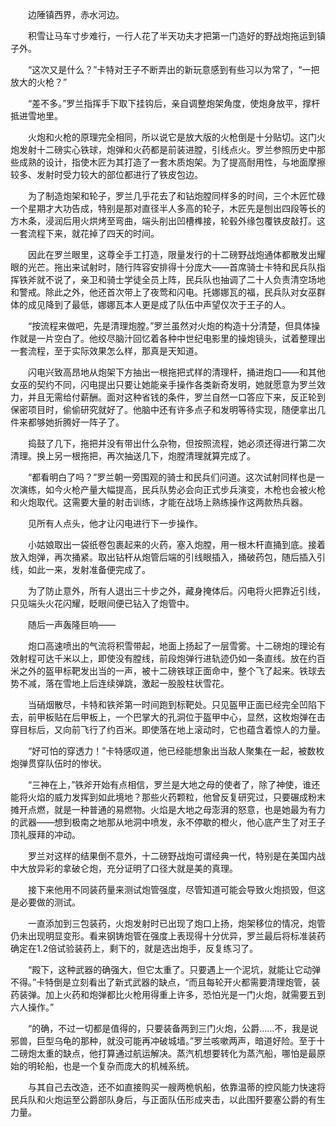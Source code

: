 　　边陲镇西界，赤水河边。

　　积雪让马车寸步难行，一行人花了半天功夫才把第一门造好的野战炮拖运到镇子外。

　　“这次又是什么？”卡特对王子不断弄出的新玩意感到有些习以为常了，“一把放大的火枪？”

　　“差不多。”罗兰指挥手下取下挂钩后，亲自调整炮架角度，使炮身放平，撑杆抵进雪地里。

　　火炮和火枪的原理完全相同，所以说它是放大版的火枪倒是十分贴切。这门火炮发射十二磅实心铁球，炮弹和火药都是前装进膛，引线点火。罗兰参照历史中那些成熟的设计，指使木匠为其打造了一套木质炮架。为了提高耐用性，与地面摩擦较多、发射时受力较大的部位都进行了铁皮包边。

　　为了制造炮架和轮子，罗兰几乎花去了和钻炮膛同样多的时间，三个木匠忙碌一个星期才大功告成，特别是那对直径半人多高的轮子，木匠先是刨出四段等长的方木条，浸润后用火烘烤至弯曲，端头削出凹槽榫接，轮毂外缘包覆铁皮敲打。这一套流程下来，就花掉了四天的时间。

　　因此在罗兰眼里，这尊全手工打造，限量发行的十二磅野战炮通体都散发出耀眼的光芒。拖出来试射时，随行阵容安排得十分庞大——首席骑士卡特和民兵队指挥铁斧就不说了，亲卫和骑士学徒全员上阵，民兵队也抽调了二十人负责清空场地和警戒。除此之外，他还首次带上了夜莺和闪电。托娜娜瓦的福，民兵队对女巫群体的成见降到了最低，娜娜瓦本人更是成了队伍中声望仅次于王子的人。

　　“按流程来做吧，先是清理炮膛。”罗兰虽然对火炮的构造十分清楚，但具体操作就是一片空白了。他绞尽脑汁回忆着各种中世纪电影里的操炮镜头，试着整理出一套流程，至于实际效果怎么样，那真是天知道。

　　闪电兴致高昂地从炮架下方抽出一根拖把式样的清理杆，捅进炮口——和其他女巫的契约不同，闪电提出只要让她能亲手操作各类新奇发明，她就愿意为罗兰效力，并且无需给付薪酬。面对这种省钱的条件，罗兰自然一口答应下来，反正轮到保密项目时，偷偷研究就好了。他脑中还有许多点子和发明等待实现，随便拿出几件来都够她折腾好一阵子了。

　　捣鼓了几下，拖把并没有带出什么杂物，但按照流程，她必须还得进行第二次清理。换上另一根拖把，再次抽送几下，炮膛清理就算完成了。

　　“都看明白了吗？”罗兰朝一旁围观的骑士和民兵们问道。这次试射同样也是一次演练，如今火枪产量大幅提高，民兵队势必会向正式步兵演变，木枪也会被火枪和火炮取代。这需要大量的射击训练，才能在战场上熟练操作这两款热兵器。

　　见所有人点头，他才让闪电进行下一步操作。

　　小姑娘取出一袋纸卷包裹起来的火药，塞入炮膛，用一根木杆直捅到底。接着放入炮弹，再次捅紧。取出钻杆从炮管后端的引线眼插入，捅破药包，随后插入引线，如此一来，发射准备便完成了。

　　为了防止意外，所有人退出三十步之外，藏身掩体后。闪电将火把靠近引线，只见端头火花闪耀，眨眼间便已钻入了炮管中。

　　随后一声轰隆巨响——

　　炮口高速喷出的气流将积雪带起，地面上扬起了一层雪雾。十二磅炮的理论有效射程可达千米以上，即使没有膛线，前段炮弹行进轨迹仍如一条直线。放在约百米之外的盔甲标靶发出当的一声，被十二磅铁球正面命中，整个飞了起来。铁球去势不减，落在雪地上后连续弹跳，激起一股股柱状雪花。

　　当硝烟散尽，卡特和铁斧第一时间跑到标靶处。只见盔甲正面已经完全凹陷下去，前甲板贴在后甲板上，一个巴掌大的孔洞位于盔甲中心，显然，这枚炮弹在击穿目标后，又向前飞行了约百米。即使落在地上滚动时，它也蕴含着惊人的力量。

　　“好可怕的穿透力！”卡特感叹道，他已经能想象出当敌人聚集在一起，被数枚炮弹贯穿队伍时的惨状。

　　“三神在上，”铁斧开始有点相信，罗兰是大地之母的使者了，除了神使，谁还能将火焰的威力发挥到如此境地？那些火药颗粒，他曾反复研究过，只要碾成粉末摊开点燃，就是一种普通的易燃物。火焰是大地之母澎湃的怒意，也是她最为有力的武器——想到极南之地那从地洞中喷发，永不停歇的橙火，他心底产生了对王子顶礼膜拜的冲动。

　　罗兰对这样的结果倒不意外，十二磅野战炮可谓经典一代，特别是在美国内战中大放异彩的拿破仑炮，充分证明了口径大就是美的真理。

　　接下来他用不同装药量来测试炮管强度，尽管知道可能会导致火炮损毁，但这是必要做的测试。

　　一直添加到三包装药，火炮发射时已出现了炮口上扬，炮架移位的情况，炮管仍未出现明显变形。看来钢铸炮管在强度上表现得十分优异，罗兰最后将标准装药确定在1.2倍试验装药上，剩下的，就是选出炮手，反复练习了。

　　“殿下，这种武器的确强大，但它太重了。只要遇上一个泥坑，就能让它动弹不得。”卡特倒是立刻看出了新式武器的缺点，“而且每轮开火都需要清理炮管，装药装弹。加上火药和炮弹都比火枪用得重上许多，恐怕光是一门火炮，就需要五到六人操作。”

　　“的确，不过一切都是值得的，只要装备两到三门火炮，公爵……不，我是说邪兽，巨型乌龟的那种，就没可能再冲破城墙。”罗兰咳嗽两声，暗道好险。至于十二磅炮太重的缺点，他打算通过航运解决。蒸汽机想要转化为蒸汽船，哪怕是最原始的明轮船，也是一个复杂而庞大的机械系统。

　　与其自己去改造，还不如直接购买一艘两桅帆船，依靠温蒂的控风能力快速将民兵队和火炮运至公爵部队身后，与正面队伍形成夹击，以此围歼要塞公爵的有生力量。
